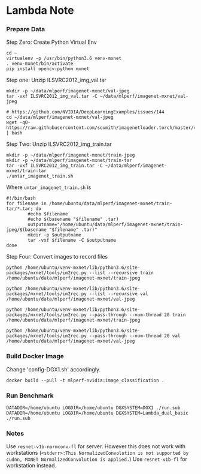 # Lambda Note


### Prepare Data

Step Zero: Create Python Virtual Env

```
cd ~
virtualenv -p /usr/bin/python3.6 venv-mxnet
. venv-mxnet/bin/activate
pip install opencv-python mxnet
```

Step one: Unzip ILSVRC2012_img_val.tar

```
mkdir -p ~/data/mlperf/imagenet-mxnet/val-jpeg
tar -vxf ILSVRC2012_img_val.tar -C ~/data/mlperf/imagenet-mxnet/val-jpeg

# https://github.com/NVIDIA/DeepLearningExamples/issues/144
cd ~/data/mlperf/imagenet-mxnet/val-jpeg
wget -qO- https://raw.githubusercontent.com/soumith/imagenetloader.torch/master/valprep.sh | bash
```

Step Two: Unzip ILSVRC2012_img_train.tar

```
mkdir -p ~/data/mlperf/imagenet-mxnet/train-jpeg
mkdir -p ~/data/mlperf/imagenet-mxnet/train-tar
tar -vxf ILSVRC2012_img_train.tar -C ~/data/mlperf/imagenet-mxnet/train-tar
./untar_imagenet_train.sh
```

Where `untar_imagenet_train.sh` is

```
#!/bin/bash
for filename in /home/ubuntu/data/mlperf/imagenet-mxnet/train-tar/*.tar; do
        #echo $filename
        #echo $(basename "$filename" .tar)
        outputname="/home/ubuntu/data/mlperf/imagenet-mxnet/train-jpeg/$(basename "$filename" .tar)"
        mkdir -p $outputname
        tar -vxf $filename -C $outputname
done
```

Step Four: Convert images to record files

```
python /home/ubuntu/venv-mxnet/lib/python3.6/site-packages/mxnet/tools/im2rec.py --list --recursive train /home/ubuntu/data/mlperf/imagenet-mxnet/train-jpeg

python /home/ubuntu/venv-mxnet/lib/python3.6/site-packages/mxnet/tools/im2rec.py --list --recursive val /home/ubuntu/data/mlperf/imagenet-mxnet/val-jpeg

python /home/ubuntu/venv-mxnet/lib/python3.6/site-packages/mxnet/tools/im2rec.py --pass-through --num-thread 20 train /home/ubuntu/data/mlperf/imagenet-mxnet/train-jpeg

python /home/ubuntu/venv-mxnet/lib/python3.6/site-packages/mxnet/tools/im2rec.py --pass-through --num-thread 20 val /home/ubuntu/data/mlperf/imagenet-mxnet/val-jpeg
```

### Build Docker Image

Change 'config-DGX1.sh' accordingly.

```
docker build --pull -t mlperf-nvidia:image_classification .
```

### Run Benchmark

```
DATADIR=/home/ubuntu LOGDIR=/home/ubuntu DGXSYSTEM=DGX1 ./run.sub
DATADIR=/home/ubuntu LOGDIR=/home/ubuntu DGXSYSTEM=Lambda_dual_basic ./run.sub
```

### Notes

Use `resnet-v1b-normconv-fl` for server. However this does not work with workstations (`<stderr>:This NormalizedConvolution is not supported by cudnn, MXNET NormalizedConvolution is applied.`) Use `resnet-v1b-fl` for workstation instead. 
